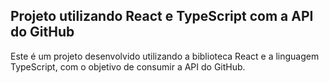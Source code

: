 <h2>Projeto utilizando React e TypeScript com a API do GitHub</h2>

<p>Este é um projeto desenvolvido utilizando a biblioteca React e a linguagem TypeScript, com o objetivo de consumir a API do GitHub.</p>